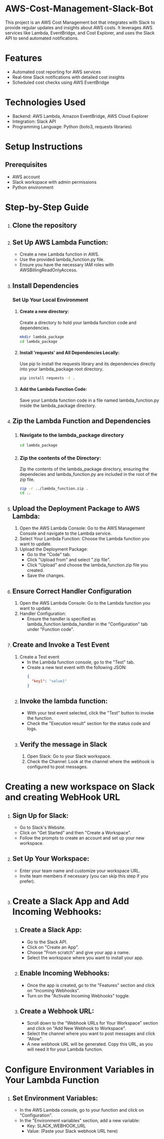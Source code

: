# AWS-Cost-Management-Slack-Bot
This project is an AWS Cost Management bot that integrates with Slack to provide regular updates and insights about AWS costs. It leverages AWS services like Lambda, EventBridge, and Cost Explorer, and uses the Slack API to send automated notifications.

# Features
- Automated cost reporting for AWS services
- Real-time Slack notifications with detailed cost insights
- Scheduled cost checks using AWS EventBridge

# Technologies Used
- Backend: AWS Lambda, Amazon EventBridge, AWS Cloud Explorer
- Integration: Slack API
- Programming Language: Python (boto3, requests libraries)

# Setup Instructions
## Prerequisites
- AWS account
- Slack workspace with admin permissions
- Python environment

# Step-by-Step Guide
1. ## Clone the repository
2. ## Set Up AWS Lambda Function:
   - Create a new Lambda function in AWS.
   - Use the provided lambda_function.py file.
   - Ensure you have the necessary IAM roles with AWSBillingReadOnlyAccess.
3. ## Install Dependencies
   ### Set Up Your Local Environment
   1. #### Create a new directory:
      Create a directory to hold your lambda function code and dependencies.
      ```bash
      mkdir lambda_package
      cd lambda_package
    2. #### Install 'requests' and All Dependencies Locally:
       Use pip to install the requests library and its dependencies directly into your lambda_package root directory.
       ```bash
       pip install requests -t .
    3. #### Add the Lambda Function Code:
       Save your Lambda function code in a file named lambda_function.py inside the lambda_package directory.
  4. ## Zip the Lambda Function and Dependencies
     1. ### Navigate to the lambda_package directory
        ```bash
        cd lambda_package
      2. ### Zip the contents of the Directory:
         Zip the contents of the lambda_package directory, ensuring the dependecies and lambda_function.py are included in the root of the zip file.
         ```bash
         zip -r ../lambda_function.zip .
         cd ..
  5. ## Upload the Deployment Package to AWS Lambda:
     1. Open the AWS Lambda Console: Go to the AWS Management Console and navigate to the Lambda service.
     2. Select Your Lambda Function: Choose the Lambda function you want to update.
     3. Upload the Deployment Package:
        - Go to the "Code" tab.
        - Click "Upload from" and select ".zip file".
        - Click "Upload" and choose the lambda_function.zip file you created.
        - Save the changes.
  6. ## Ensure Correct Handler Configuration
     1. Open the AWS Lambda Console: Go to the Lambda function you want to update.
     2. Handler Configuration:
        - Ensure the handler is specified as lambda_function.lambda_handler in the "Configuration" tab under "Function code".
  7. ## Create and Invoke a Test Event
     1. Create a Test event
        - In the Lambda function console, go to the "Test" tab.
        - Create a new test event with the following JSON:
          ```JSON
          {
            "key1": "value1"
          }
      2. ## Invoke the lambda function:
         - With your test event selected, click the "Test" button to invoke the function.
         - Check the "Execution result" section for the status code and logs.
      3. ## Verify the message in Slack
         1. Open Slack: Go to your Slack workspace.
         2. Check the Channel: Look at the channel where the webhook is configured to post messages.
  # Creating a new workspace on Slack and creating WebHook URL
  1. ## Sign Up for Slack:
     - Go to Slack's Website.
     - Click on "Get Started" and then "Create a Workspace".
     - Follow the prompts to create an account and set up your new workspace.
  2. ## Set Up Your Workspace:
     - Enter your team name and customize your workspace URL.
     - Invite team members if necessary (you can skip this step if you prefer).
  3. # Create a Slack App and Add Incoming Webhooks:
     1. ## Create a Slack App:
        - Go to the Slack API.
        - Click on "Create an App".
        - Choose "From scratch" and give your app a name.
        - Select the workspace where you want to install your app.
     2. ## Enable Incoming Webhooks:
        - Once the app is created, go to the "Features" section and click on "Incoming Webhooks".
        - Turn on the "Activate Incoming Webhooks" toggle.
     3. ## Create a Webhook URL:
        - Scroll down to the "Webhook URLs for Your Workspace" section and click on "Add New Webhook to Workspace".
        - Select the channel where you want to post messages and click "Allow".
        - A new webhook URL will be generated. Copy this URL, as you will need it for your Lambda function.
  # Configure Environment Variables in Your Lambda Function
  1. ## Set Environment Variables:
     - In the AWS Lambda console, go to your function and click on "Configuration".
     - In the "Environment variables" section, add a new variable:
       - Key: SLACK_WEBHOOK_URL
       - Value: (Paste your Slack webhook URL here)
